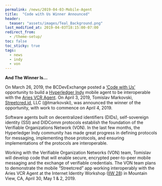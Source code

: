 ```yaml
---
permalink: /news/2019-04-03-Mobile-Agent
title:  "Code with Us Winner Announced"
header:
  teaser: "assets/images/Teal_Background.png"
last_modified_at: 2019-04-03T18:15:00-07:00
redirect_from:
  - /theme-setup/
toc: false
toc_sticky: true
tags:
  - news
  - indy
  - von
---
```


**And The Winner Is...**

On March 26, 2019, the BCDevExchange posted a [‘Code with Us’](https://bcdevexchange.org/codewithus) opportunity to build a [Hyperledger Indy](https://www.hyperledger.org/projects/hyperledger-indy) mobile agent to be interoperable with the [Aries VCR Agent](https://github.com/hyperledger/aries-vcr). On April 3, 2019, Tomislav Markovski, [Streetcred.id](https://streetcred.id), LLC (@tmarkovski), was announced the winner of the opportunity, with work to commence on April 4, 2019. 

Software agents built on decentralized identifiers (DIDs), self-sovereign identity (SSI) and DIDComm protocols establish the foundation of the Verifiable Organizations Network (VON). In the last few months, the Hyperledger Indy community has made great progress in defining protocols for messaging, implementing those protocols, and ensuring implementations of the protocols are interoperable.

Working with the Verifiable Organization Networks (VON) team, Tomislav will develop code that will enable secure, encrypted peer-to-peer mobile messaging and the exchange of verifiable credentials. The VON team plans to demonstrate the mobile “Streetcred” app working interoperably with the Aries VCR Agent at the Internet Identity Workshop ([IIW 28](https://www.eventbrite.com/e/internet-identity-workshop-iiwxxviii-28-2019a-tickets-53106507995)) in Mountain View, CA, April 30, May 1 & 2, 2019.
